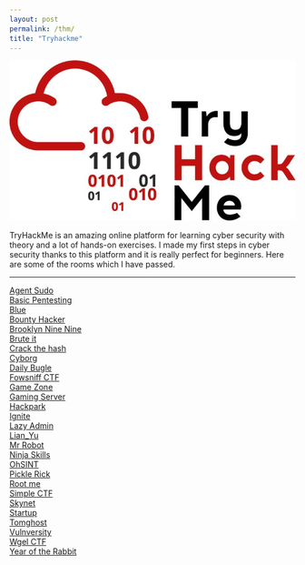 ```yaml
---
layout: post
permalink: /thm/
title: "Tryhackme"
---
```


![tryhackme](/assets/images/thm/tryhackme.jpg)

TryHackMe is an amazing online platform for learning cyber security with theory and a lot of hands-on exercises. I made my first steps in cyber security thanks to this platform and it is really perfect for beginners. Here are some of the rooms which I have passed.

---
[Agent Sudo](/posts/thm/agent-sudo) <br />
[Basic Pentesting](/posts/thm/basic-pentesting) <br />
[Blue](/posts/thm/blue) <br />
[Bounty Hacker](/posts/thm/bounty-hacker) <br />
[Brooklyn Nine Nine](/posts/thm/brooklyn-nine-nine) <br />
[Brute it](/posts/thm/brute-it) <br />
[Crack the hash](/posts/thm/crack-the-hash) <br />
[Cyborg](/posts/thm/cyborg) <br />
[Daily Bugle](/posts/thm/daily-bugle) <br />
[Fowsniff CTF](/posts/thm/fowsniff-ctf) <br />
[Game Zone](/posts/thm/game-zone) <br />
[Gaming Server](/posts/thm/gaming-server) <br />
[Hackpark](/posts/thm/hackpark) <br />
[Ignite](/posts/thm/ignite) <br />
[Lazy Admin](/posts/thm/lazy-admin) <br />
[Lian_Yu](/posts/thm/lian-yu) <br />
[Mr Robot](/posts/thm/mr-robot) <br />
[Ninja Skills](/posts/thm/ninja-skills) <br />
[OhSINT](/posts/thm/ohsint) <br />
[Pickle Rick](/posts/thm/pickle-rick) <br />
[Root me](/posts/thm/root-me) <br />
[Simple CTF](/posts/thm/simple-ctf) <br />
[Skynet](/posts/thm/skynet) <br />
[Startup](/posts/thm/startup) <br />
[Tomghost](/posts/thm/tomghost) <br />
[Vulnversity](/posts/thm/vulnversity) <br />
[Wgel CTF](/posts/thm/wgel-ctf) <br />
[Year of the Rabbit](/posts/thm/year-of-the-rabbit) <br />

